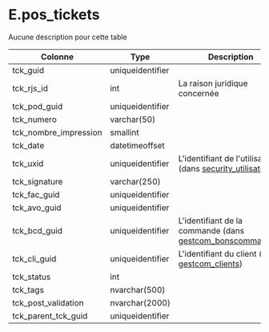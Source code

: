 # E.pos_tickets

Aucune description pour cette table

Colonne|Type|Description
---|---|---
tck_guid|uniqueidentifier|
tck_rjs_id|int|La raison juridique concernée 
tck_pod_guid|uniqueidentifier|
tck_numero|varchar(50)|
tck_nombre_impression|smallint|
tck_date|datetimeoffset|
tck_uxid|uniqueidentifier|L'identifiant de l'utilisateur (dans [security_utilisateurs](generated_security_utilisateurs.md)) 
tck_signature|varchar(250)|
tck_fac_guid|uniqueidentifier|
tck_avo_guid|uniqueidentifier|
tck_bcd_guid|uniqueidentifier|L'identifiant de la commande (dans [gestcom_bonscommandes](generated_gestcom_bonscommandes.md)) 
tck_cli_guid|uniqueidentifier|L'identifiant du client (dans [gestcom_clients](generated_gestcom_clients.md)) 
tck_status|int|
tck_tags|nvarchar(500)|
tck_post_validation|nvarchar(2000)|
tck_parent_tck_guid|uniqueidentifier|
